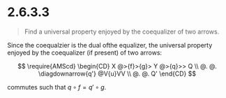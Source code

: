 # 2.6.3.3 

> Find a universal property enjoyed by the coequalizer of two arrows.

Since the coequalzier is the dual ofthe equalizer, the universal property
enjoyed by the coequalizer (if present) of two arrows:

$$
\require{AMScd}
\begin{CD}
X @>{f}>{g}> Y @>{q}>> Q \\
@. @. \diagdownarrow{q'} @V{u}VV \\
@. @. Q'
\end{CD}
$$

commutes such that $q\circ f = q' \circ g$.
